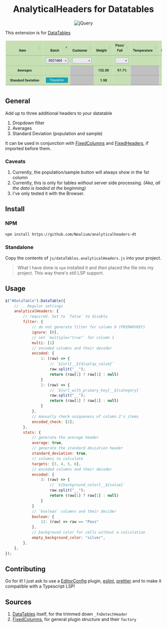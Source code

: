 <!-- markdownlint-disable MD033 MD041 -->
<div align="center">

# AnalyticalHeaders for Datatables

![jQuery](https://img.shields.io/badge/jQuery-0769AD?style=for-the-badge&logo=jquery&logoColor=fff)

</div>

This extension is for [DataTables](https://datatables.net/)

![Screenshot](screenshot.png)

## General

Add up to three additional headers to your datatable

1. Dropdown filter
2. Averages
3. Standard Deviation (population and sample)

It can be used in conjunction with
[FixedColumns](https://github.com/DataTables/FixedColumns) and
[FixedHeaders](https://github.com/DataTables/FixedHeader), if imported
before them.

### Caveats

1. Currently, the population/sample button will always show in the 1st column
2. Currently, this is only for tables *without* server side processing.
   *(Aka, all the data is loaded at the beginning)*
3. I've only tested it with the Browser.

## Install

### NPM

```bash
npm install https://github.com/Nealium/analyticalheaders-dt
```

### Standalone

Copy the contents of `js/dataTables.analyticalHeaders.js` into your project.

> What I have done is `npm` installed it and *then* placed the file into my
> project. This way there's still LSP support.

## Usage

```javascript
$("#DataTable").DataTable({
    // .. Regular settings
    analyticalHeaders: {
        // required. Set to `false` to disable
        filter: {
            // do not generate filter for column 0 (PRIMARYKEY)
            ignore: [0],
            // set `multiple="true"` for column 1
            multi: [1]
            // encoded columns and their decoder
            encoded: {
                1: (raw) => {
                    // `${url}__${display_value}`
                    raw.split("__");
                    return (raw[1] ? raw[1] : null)
                }
                2: (raw) => {
                    // `${url_with_primary_key}__${category}`
                    raw.split("__");
                    return (raw[1] ? raw[1] : null)
                }
            },
            // manually check uniqueness of column 2's items
            encoded_check: [2];
        },
        stats: {
            // generate the average header
            average: true,
            // generate the standard deviation header
            standard_deviation: true,
            // columns to calculate
            targets: [3, 4, 5, 6],
            // encoded columns and their decoder
            encoded: {
                3: (raw) => {
                    // `${background_color}__${value}`
                    raw.split("__");
                    return (raw[1] ? raw[1] : null)
                }
            }
            // `boolean` columns and their decider
            boolean: {
                12: (raw) => raw == "Pass"
            },
            // background color for cells without a calculation
            empty_background_color: "silver",
        },
    },
});
```

## Contributing

Go for it! I just ask to use a [EditorConfig](https://editorconfig.org/)
plugin, [eslint](https://eslint.org/), [prettier](https://prettier.io/)
and to make it compatible with a Typescript LSP!

## Sources

1. [DataTables](https://github.com/DataTables/DataTables) itself, for
   the trimmed down `_fnDetectHeader`
2. [FixedColumns](https://github.com/DataTables/FixedColumns), for
   general plugin structure and their `factory`
